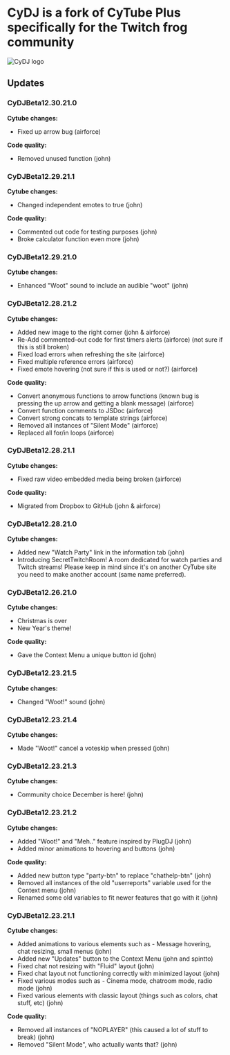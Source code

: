 # CyDJ is a fork of CyTube Plus specifically for the Twitch frog community

![CyDJ logo](https://media.discordapp.net/attachments/893223135367811093/904514815643508756/cydjnormal.jpg)

## Updates


### CyDJBeta12.30.21.0

**Cytube changes:**
- Fixed up arrow bug (airforce)

**Code quality:**
- Removed unused function (john)

### CyDJBeta12.29.21.1

**Cytube changes:**
- Changed independent emotes to true (john)

**Code quality:**
- Commented out code for testing purposes (john)
- Broke calculator function even more (john)

### CyDJBeta12.29.21.0

**Cytube changes:**

- Enhanced "Woot" sound to include an audible "woot" (john)

### CyDJBeta12.28.21.2

**Cytube changes:**

- Added new image to the right corner (john & airforce)
- Re-Add commented-out code for first timers alerts (airforce) (not sure if this is still broken)
- Fixed load errors when refreshing the site (airforce)
- Fixed multiple reference errors (airforce)
- Fixed emote hovering (not sure if this is used or not?) (airforce)

**Code quality:**

- Convert anonymous functions to arrow functions (known bug is pressing the up arrow and getting a blank message) (airforce)
- Convert function comments to JSDoc (airforce)
- Convert strong concats to template strings (airforce)
- Removed all instances of "Silent Mode" (airforce)
- Replaced all for/in loops (airforce)

### CyDJBeta12.28.21.1

**Cytube changes:**

- Fixed raw video embedded media being broken (airforce)

**Code quality:**

- Migrated from Dropbox to GitHub (john & airforce)

### CyDJBeta12.28.21.0

**Cytube changes:**

- Added new "Watch Party" link in the information tab (john)
- Introducing SecretTwitchRoom! A room dedicated for watch parties and Twitch streams!
  Please keep in mind since it's on another CyTube site you need to make another account (same name preferred).

### CyDJBeta12.26.21.0

**Cytube changes:**

- Christmas is over
- New Year's theme!

**Code quality:**

- Gave the Context Menu a unique button id (john)

### CyDJBeta12.23.21.5

**Cytube changes:**

- Changed "Woot!" sound (john)

### CyDJBeta12.23.21.4

**Cytube changes:**

- Made "Woot!" cancel a voteskip when pressed (john)

### CyDJBeta12.23.21.3

**Cytube changes:**

- Community choice December is here! (john)

### CyDJBeta12.23.21.2

**Cytube changes:**

- Added "Woot!" and "Meh.." feature inspired by PlugDJ (john)
- Added minor animations to hovering and buttons (john)

**Code quality:**

- Added new button type "party-btn" to replace "chathelp-btn" (john)
- Removed all instances of the old "userreports" variable used for the Context menu (john)
- Renamed some old variables to fit newer features that go with it (john)

### CyDJBeta12.23.21.1

**Cytube changes:**

- Added animations to various elements such as - Message hovering, chat resizing, small menus (john)
- Added new "Updates" button to the Context Menu (john and spintto)
- Fixed chat not resizing with "Fluid" layout (john)
- Fixed chat layout not functioning correctly with minimized layout (john)
- Fixed various modes such as - Cinema mode, chatroom mode, radio mode (john)
- Fixed various elements with classic layout (things such as colors, chat stuff, etc) (john)

**Code quality:**

- Removed all instances of "NOPLAYER" (this caused a lot of stuff to break) (john)
- Removed "Silent Mode", who actually wants that? (john)
